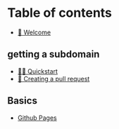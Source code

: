 # Table of contents

* [👋 Welcome](README.md)

## getting a subdomain

* [🏃‍♂️ Quickstart](getting-a-subdomain/quickstart.md)
* [🤝 Creating a pull request](getting-a-subdomain/publish-your-docs.md)

## Basics

* [Github Pages](basics/editor.md)
